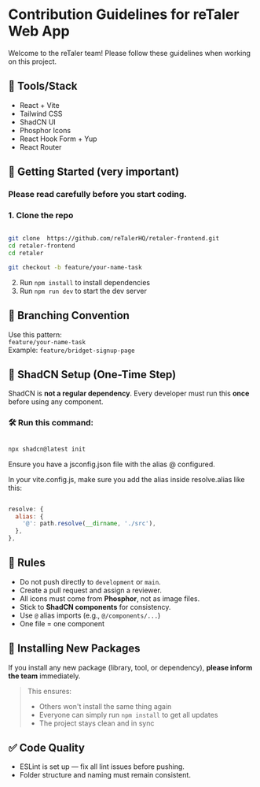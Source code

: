 # Contribution Guidelines for reTaler Web App


Welcome to the reTaler team! Please follow these guidelines when working on this project.

## 🔧 Tools/Stack

- React + Vite
- Tailwind CSS
- ShadCN UI
- Phosphor Icons
- React Hook Form + Yup
- React Router

 

## 🌱 Getting Started (very important)

###  Please read carefully before you start coding.

### 1. Clone the repo

```bash

git clone  https://github.com/reTalerHQ/retaler-frontend.git
cd retaler-frontend
cd retaler

git checkout -b feature/your-name-task

```

2. Run `npm install` to install dependencies
3. Run `npm run dev` to start the dev server


## 🌿 Branching Convention

Use this pattern:  
`feature/your-name-task`  
Example: `feature/bridget-signup-page`


## 🧩 ShadCN Setup (One-Time Step)

ShadCN is **not a regular dependency**. Every developer must run this **once** before using any component.

### 🛠️ Run this command:

```bash

npx shadcn@latest init

```

Ensure you have a jsconfig.json file with the alias @ configured.

In your vite.config.js, make sure you add the alias inside resolve.alias like this:

```js

resolve: {
  alias: {
    '@': path.resolve(__dirname, './src'),
  },
},

```

## 🧾 Rules

- Do not push directly to `development` or `main`.
- Create a pull request and assign a reviewer.
- All icons must come from **Phosphor**, not as image files.
- Stick to **ShadCN components** for consistency.
- Use `@` alias imports (e.g., `@/components/...`)
- One file = one component


## 🔔 Installing New Packages

If you install any new package (library, tool, or dependency), **please inform the team** immediately.

> This ensures:
>
> - Others won't install the same thing again
> - Everyone can simply run `npm install` to get all updates
> - The project stays clean and in sync

## ✅ Code Quality

- ESLint is set up — fix all lint issues before pushing.
- Folder structure and naming must remain consistent.

